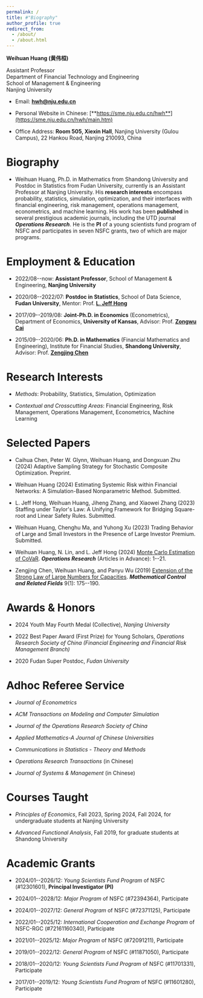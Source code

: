 ```yaml
---
permalink: /
title: #"Biography"
author_profile: true
redirect_from: 
  - /about/
  - /about.html
---
```


**Weihuan Huang (黄伟桓)**

Assistant Professor<br>
Department of Financial Technology and Engineering<br>
School of Management & Engineering<br>
Nanjing University

- Email: [**hwh@nju.edu.cn**](mailto:hwh@nju.edu.cn)

- Personal Website in Chinese: [**https://sme.nju.edu.cn/hwh**](https://sme.nju.edu.cn/hwh/main.htm)

- Office Address: **Room 505, Xiexin Hall**, Nanjing University (Gulou Campus), 22 Hankou Road, Nanjing 210093, China

Biography
======

- Weihuan Huang, Ph.D. in Mathematics from Shandong University and Postdoc in Statistics from Fudan University, currently is an Assistant Professor at Nanjing University. His **research interests** encompass probability, statistics, simulation, optimization, and their interfaces with financial engineering, risk management, operations management, econometrics, and machine learning. His work has been **published** in several prestigious academic journals, including the UTD journal ***Operations Research***. He is the **PI** of a young scientists fund program of NSFC and participates in seven NSFC grants, two of which are major programs.

Employment & Education
======

- 2022/08--now: **Assistant Professor**, School of Management & Engineering, **Nanjing University**

- 2020/08--2022/07: **Postdoc in Statistics**, School of Data Science, **Fudan University**, Mentor: Prof. [**L. Jeff Hong**](https://jeffhongliu.github.io)

- 2017/09--2019/08: **Joint-Ph.D. in Economics** (Econometrics), Department of Economics, **University of Kansas**, Advisor: Prof. [**Zongwu Cai**](https://zongwucai.github.io)

- 2015/09--2020/06: **Ph.D. in Mathematics** (Financial Mathematics and Engineering), Institute for Financial Studies, **Shandong University**, Advisor: Prof. [**Zengjing Chen**](http://mathfinance.sdu.edu.cn/sz/yjyjs1/czj_js.htm)

Research Interests
======

- *Methods*: Probability, Statistics, Simulation, Optimization
  
- *Contextual and Crosscutting Areas*: Financial Engineering, Risk Management, Operations Management, Econometrics, Machine Learning

Selected Papers
======

- Caihua Chen, Peter W. Glynn, Weihuan Huang, and Dongxuan Zhu (2024) Adaptive Sampling Strategy for Stochastic Composite Optimization. Preprint. 

- Weihuan Huang (2024) Estimating Systemic Risk within Financial Networks: A Simulation-Based Nonparametric Method. Submitted. 

- L. Jeff Hong, Weihuan Huang, Jiheng Zhang, and Xiaowei Zhang (2023) Staffing under Taylor's Law: A Unifying Framework for Bridging Square-root and Linear Safety Rules. Submitted. 

- Weihuan Huang, Chenghu Ma, and Yuhong Xu (2023) Trading Behavior of Large and Small Investors in the Presence of Large Investor Premium. Submitted. 

- Weihuan Huang, N. Lin, and L. Jeff Hong (2024) [Monte Carlo Estimation of CoVaR](https://doi.org/10.1287/opre.2023.0211). ***Operations Research*** (Articles in Advance): 1--21.

- Zengjing Chen, Weihuan Huang, and Panyu Wu (2019) [Extension of the Strong Law of Large Numbers for Capacities](https://doi.org/10.3934/mcrf.2019010). ***Mathematical Control and Related Fields*** 9(1): 175--190.

Awards & Honors
======

- 2024 Youth May Fourth Medal (Collective), *Nanjing University*

- 2022 Best Paper Award (First Prize) for Young Scholars, *Operations Research Society of China (Financial Engineering and Financial Risk Management Branch)*
  
- 2020 Fudan Super Postdoc, *Fudan University*

Adhoc Referee Service
======

- *Journal of Econometrics*
  
- *ACM Transactions on Modeling and Computer Simulation*
  
- *Journal of the Operations Research Society of China*
  
- *Applied Mathematics-A Journal of Chinese Universities*
  
- *Communications in Statistics - Theory and Methods*
  
- *Operations Research Transactions* (in Chinese)
  
- *Journal of Systems & Management* (in Chinese)

Courses Taught
======

- *Principles of Economics*, Fall 2023, Spring 2024, Fall 2024, for undergraduate students at Nanjing University
  
- *Advanced Functional Analysis*, Fall 2019, for graduate students at Shandong University

Academic Grants
======

- 2024/01--2026/12: *Young Scientists Fund Program* of NSFC (#12301601), **Principal Investigator (PI)**
  
- 2024/01--2028/12: *Major Program* of NSFC (#72394364), Participate
  
- 2024/01--2027/12: *General Program* of NSFC (#72371125), Participate
  
- 2022/01--2025/12: *International Cooperation and Exchange Program* of NSFC-RGC (#72161160340), Participate
  
- 2021/01--2025/12: *Major Program* of NSFC (#72091211), Participate
  
- 2019/01--2022/12: *General Program* of NSFC (#11871050), Participate
  
- 2018/01--2020/12: *Young Scientists Fund Program* of NSFC (#11701331), Participate
  
- 2017/01--2019/12: *Young Scientists Fund Program* of NSFC (#11601280), Participate
